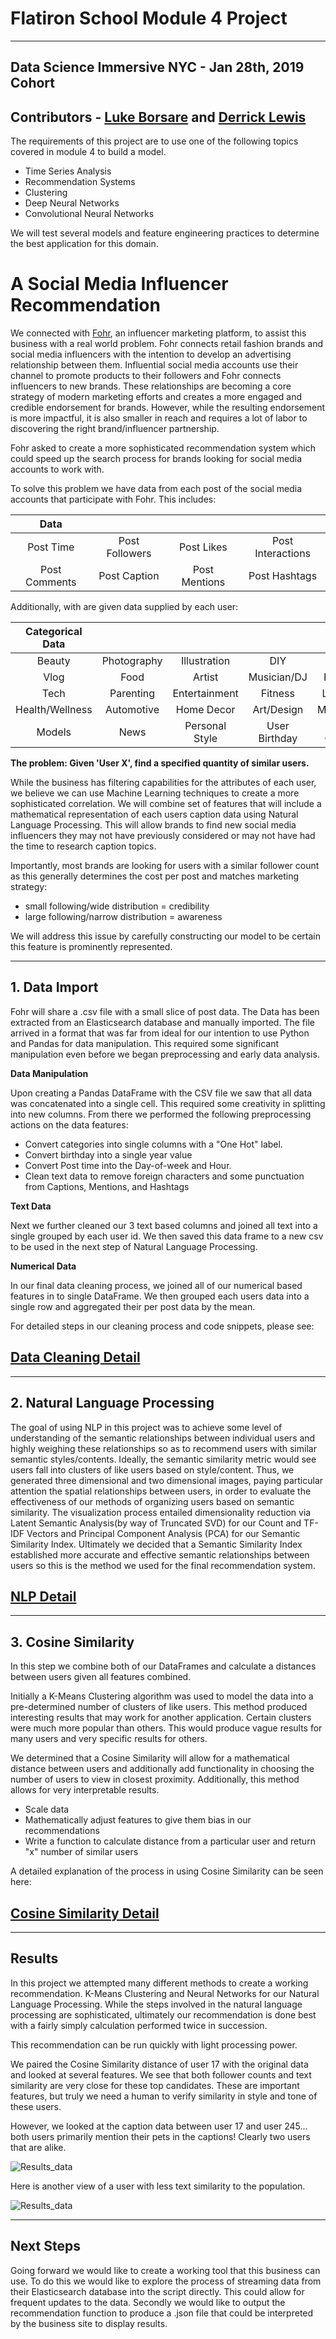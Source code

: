# Flatiron School Module 4 Project
---

## Data Science Immersive NYC - Jan 28th, 2019 Cohort

## Contributors - [Luke Borsare](https://github.com/eb9982) and [Derrick Lewis](https://github.com/lewi0332)

The requirements of this project are to use one of the following topics covered in module 4 to build a model.

- Time Series Analysis
- Recommendation Systems
- Clustering
- Deep Neural Networks
- Convolutional Neural Networks

We will test several models and feature engineering practices to determine the best application for this domain. 


# A Social Media Influencer Recommendation 

We connected with [Fohr](http:www.fohr.co), an influencer marketing platform, to assist this business with a real world problem.  Fohr connects retail fashion brands and social media influencers with the intention to develop an advertising relationship between them. Influential social media accounts use their channel to promote products to their followers and Fohr connects influencers to new brands. These relationships are becoming a core strategy of modern marketing efforts and creates a more engaged and credible endorsement for brands. However, while the resulting endorsement is more impactful, it is also smaller in reach and requires a lot of labor to discovering the right brand/influencer partnership. 

Fohr asked to create a more sophisticated recommendation system which could speed up the search process for brands looking for social media accounts to work with.  

To solve this problem we have data from each post of the social media accounts that participate with Fohr. This includes: 

|  Data  |  |  | |
| :-------------: | :-------------: | :-------------: | :-------------: |
|  Post Time | Post Followers | Post Likes | Post Interactions |
| Post Comments | Post Caption | Post Mentions | Post Hashtags |


Additionally, with are given data supplied by each user:

|  Categorical Data  |  |  | | |
| :-------------: | :-------------: | :-------------: | :-------------: | :-------------: |
| Beauty  | Photography  | Illustration  |  DIY | Travel |
| Vlog  | Food | Artist | Musician/DJ | Fashion |
| Tech | Parenting | Entertainment | Fitness | Lifestyle |
| Health/Wellness | Automotive | Home Decor | Art/Design | Menswear |
| Models | News | Personal Style | User Birthday | User Gender |



**The problem: Given 'User X', find a specified quantity of similar users.**

While the business has filtering capabilities for the attributes of each user, we believe we can use Machine Learning techniques to create a more sophisticated correlation. We will combine set of features that will include a mathematical representation of each users caption data using Natural Language Processing. This will allow brands to find new social media influencers they may not have previously considered or may not have had the time to research caption topics.

Importantly, most brands are looking for users with a similar follower count as this generally determines the cost per post and matches marketing strategy: 

- small following/wide distribution = credibility
- large following/narrow distribution = awareness

We will address this issue by carefully constructing our model to be certain this feature is prominently represented. 

---
## 1. Data Import 

Fohr will share a .csv file with a small slice of post data.  The Data has been extracted from an Elasticsearch database and manually imported. The file arrived in a format that was far from ideal for our intention to use Python and Pandas for data manipulation. This required some significant manipulation even before we began preprocessing and early data analysis. 

**Data Manipulation**

Upon creating a Pandas DataFrame with the CSV file we saw that all data was concatenated into a single cell. This required some creativity in splitting into new columns. From there we performed the following preprocessing actions on the data features: 

- Convert categories into single columns with a "One Hot" label.
- Convert birthday into a single year value
- Convert Post time into the Day-of-week and Hour. 
- Clean text data to remove foreign characters and some punctuation from Captions, Mentions, and Hashtags

**Text Data**

Next we further cleaned our 3 text based columns and joined all text into a single grouped by each user id. We then saved this data frame to a new csv to be used in the next step of Natural Language Processing.

**Numerical Data** 

In our final data cleaning process, we joined all of our numerical based features in to single DataFrame. We then grouped each users data into a single row and aggregated their per post data by the mean. 

For detailed steps in our cleaning process and code snippets, please see: 

[Data Cleaning Detail](https://github.com/lewi0332/flatiron_mod_4_project/wiki/1.-Data-Cleaning-Process) 
-

---

## 2. Natural Language Processing 

The goal of using NLP in this project was to achieve some level of understanding of the semantic relationships between individual users and highly weighing these relationships so as to recommend users with similar semantic styles/contents. Ideally, the semantic similarity metric would see users fall into clusters of like users based on style/content. Thus, we generated three dimensional and two dimensional images, paying particular attention the spatial relationships between users, in order to evaluate the effectiveness of our methods of organizing users based on semantic similarity. The visualization process entailed dimensionality reduction via Latent Semantic Analysis(by way of Truncated SVD) for our Count and TF-IDF Vectors and Principal Component Analysis (PCA) for our Semantic Similarity Index. Ultimately we decided that a Semantic Similarity Index established more accurate and effective semantic relationships between users so this is the method we used for the final recommendation system.


[NLP Detail](https://github.com/lewi0332/flatiron_mod_4_project/wiki/2.-Natural-Language-Processing)
-

---

## 3. Cosine Similarity

In this step we combine both of our DataFrames and calculate a distances between users given all features combined. 

Initially a K-Means Clustering algorithm was used to model the data into a pre-determined number of clusters of like users. This method produced interesting results that may work for another application. Certain clusters were much more popular than others. This would produce vague results for many users and very specific results for others. 

We determined that a Cosine Similarity will allow for a mathematical distance between users and additionally add functionality in choosing the number of users to view in closest proximity. Additionally, this method allows for very interpretable results. 

- Scale data
- Mathematically adjust features to give them bias in our recommendations 
- Write a function to calculate distance from a particular user and return "x" number of similar users

A detailed explanation of the process in using Cosine Similarity can be seen here: 

[Cosine Similarity Detail](https://github.com/lewi0332/flatiron_mod_4_project/wiki/3.-Cosine-Similarity)
--

---

## Results

In this project we attempted many different methods to create a working recommendation. K-Means Clustering and Neural Networks for our Natural Language Processing. While the steps involved in the natural language processing are sophisticated, ultimately our recommendation is done best with a fairly simply calculation performed twice in succession. 

This recommendation can be run quickly with light processing power. 

We paired the Cosine Similarity distance of user 17 with the original data and looked at several features. We see that both follower counts and text similarity are very close for these top candidates. These are important features, but truly we need a human to verify similarity in style and tone of these users. 

However, we looked at the caption data between user 17 and user 245... both users primarily mention their pets in the captions! Clearly two users that are alike. 

![Results_data](https://github.com/lewi0332/flatiron_mod_4_project/blob/master/Images/results_1.png)

Here is another view of a user with less text similarity to the population. 

![Results_data](https://github.com/lewi0332/flatiron_mod_4_project/blob/master/Images/results_2.png)

---

## Next Steps

Going forward we would like to create a working tool that this business can use. To do this we would like to explore the process of streaming data from their Elasticsearch database into the script directly. This could allow for frequent updates to the data.  Secondly we would like to output the recommendation function to produce a .json file that could be interpreted by the business site to display results. 
